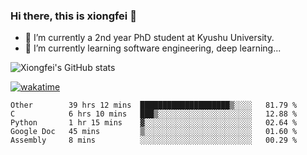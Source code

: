 ### Hi there, this is xiongfei 👋


- 🔭 I’m currently a 2nd year PhD student at Kyushu University.
- 🌱 I’m currently learning software engineering, deep learning...

<!--
**Toma62299781/Toma62299781** is a ✨ _special_ ✨ repository because its `README.md` (this file) appears on your GitHub profile.
Here are some ideas to get you started:
-->

![Xiongfei's GitHub stats](https://github-readme-stats.vercel.app/api?username=Toma62299781)


[![wakatime](https://wakatime.com/badge/user/9e8d5516-d162-43e7-9563-87295d455a71.svg)](https://wakatime.com/@9e8d5516-d162-43e7-9563-87295d455a71)

<!--START_SECTION:waka-->
```text
Other        39 hrs 12 mins  ████████████████████▒░░░░   81.79 % 
C            6 hrs 10 mins   ███▒░░░░░░░░░░░░░░░░░░░░░   12.88 % 
Python       1 hr 15 mins    ▓░░░░░░░░░░░░░░░░░░░░░░░░   02.64 % 
Google Doc   45 mins         ▒░░░░░░░░░░░░░░░░░░░░░░░░   01.60 % 
Assembly     8 mins          ░░░░░░░░░░░░░░░░░░░░░░░░░   00.29 % 
```
<!--END_SECTION:waka-->

